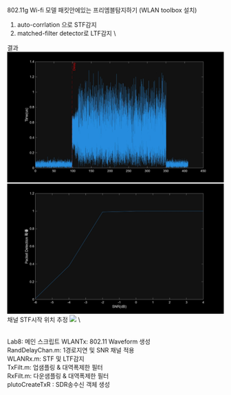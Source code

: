 802.11g Wi-fi 모델 패킷안에있는 프리엠블탐지하기 (WLAN toolbox 설치) 
1. auto-corrlation 으로 STF감지 
2. matched-filter detector로 LTF감지 \

결과
![](lab7result1.jpg) \
![](lab7result2.jpg) \
채널 STF시작 위치 추정
![](lab7result3.gif) \


\
Lab8: 메인 스크립트 
WLANTx:  802.11 Waveform 생성 \
RandDelayChan.m: 1경로지연 및 SNR 채널 적용 \
WLANRx.m:  STF 및 LTF감지 \
TxFilt.m: 업샘플링  & 대역폭제한 필터 \
RxFilt.m: 다운샘플링 & 대역폭제한 필터 \
plutoCreateTxR  : SDR송수신 객체 생성 
